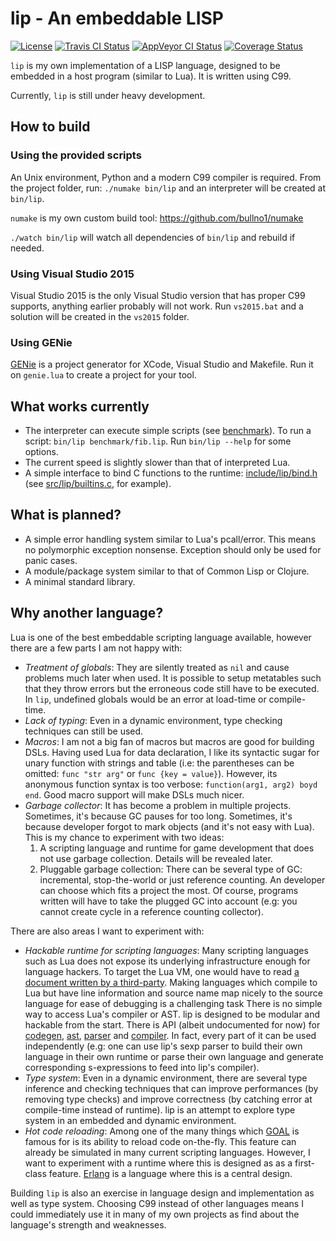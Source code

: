 # lip - An embeddable LISP

[![License](https://img.shields.io/badge/license-BSD-blue.svg)](LICENSE)
[![Travis CI Status](https://travis-ci.org/bullno1/lip.svg?branch=master)](https://travis-ci.org/bullno1/lip)
[![AppVeyor CI Status](https://ci.appveyor.com/api/projects/status/n02fiiw6xwfhwula/branch/master?svg=true)](https://ci.appveyor.com/project/bullno1/lip/branch/master)
[![Coverage Status](https://coveralls.io/repos/github/bullno1/lip/badge.svg?branch=master)](https://coveralls.io/github/bullno1/lip?branch=master)

`lip` is my own implementation of a LISP language, designed to be embedded in a host program (similar to Lua).
It is written using C99.

Currently, `lip` is still under heavy development.

## How to build

### Using the provided scripts

An Unix environment, Python and a modern C99 compiler is required.
From the project folder, run: `./numake bin/lip` and an interpreter will be created at `bin/lip`.

`numake` is my own custom build tool: https://github.com/bullno1/numake

`./watch bin/lip` will watch all dependencies of `bin/lip` and rebuild if needed.

### Using Visual Studio 2015

Visual Studio 2015 is the only Visual Studio version that has proper C99 supports, anything earlier probably will not work.
Run `vs2015.bat` and a solution will be created in the `vs2015` folder.

### Using GENie

[GENie](https://github.com/bkaradzic/genie) is a project generator for XCode, Visual Studio and Makefile.
Run it on `genie.lua` to create a project for your tool.

## What works currently

- The interpreter can execute simple scripts (see [benchmark](benchmarkj)).
  To run a script: `bin/lip benchmark/fib.lip`.
  Run `bin/lip --help` for some options.
- The current speed is slightly slower than that of interpreted Lua.
- A simple interface to bind C functions to the runtime: [include/lip/bind.h](include/lip/bind.h) (see [src/lip/builtins.c](src/lip/builtins.c), for example).

## What is planned?

- A simple error handling system similar to Lua's pcall/error.
  This means no polymorphic exception nonsense.
  Exception should only be used for panic cases.
- A module/package system similar to that of Common Lisp or Clojure.
- A minimal standard library.

## Why another language?

Lua is one of the best embeddable scripting language available, however there are a few parts I am not happy with:

- *Treatment of globals*: They are silently treated as `nil` and cause problems much later when used.
  It is possible to setup metatables such that they throw errors but the erroneous code still have to be executed.
  In `lip`, undefined globals would be an error at load-time or compile-time.
- *Lack of typing*: Even in a dynamic environment, type checking techniques can still be used.
- *Macros*: I am not a big fan of macros but macros are good for building DSLs.
  Having used Lua for data declaration, I like its syntactic sugar for unary function with strings and table (i.e: the parentheses can be omitted: `func "str arg"` or `func {key = value}`).
  However, its anonymous function syntax is too verbose: `function(arg1, arg2) boyd end`.
  Good macro support will make DSLs much nicer.
- *Garbage collector*: It has become a problem in multiple projects.
  Sometimes, it's because GC pauses for too long.
  Sometimes, it's because developer forgot to mark objects (and it's not easy with Lua).
  This is my chance to experiment with two ideas:
  1. A scripting language and runtime for game development that does not use garbage collection.
     Details will be revealed later.
  2. Pluggable garbage collection: There can be several type of GC: incremental, stop-the-world or just reference counting.
     An developer can choose which fits a project the most.
     Of course, programs written will have to take the plugged GC into account (e.g: you cannot create cycle in a reference counting collector).

There are also areas I want to experiment with:

- *Hackable runtime for scripting languages*: Many scripting languages such as Lua does not expose its underlying infrastructure enough for language hackers.
  To target the Lua VM, one would have to read [a document written by a third-party](http://luaforge.net/docman/83/98/ANoFrillsIntroToLua51VMInstructions.pdf).
  Making languages which compile to Lua but have line information and source name map nicely to the source language for ease of debugging is a challenging task
  There is no simple way to access Lua's compiler or AST.
  lip is designed to be modular and hackable from the start.
  There is API (albeit undocumented for now) for [codegen](src/lip/asm.h), [ast](src/lip/ast.h), [parser](src/lip/parser.h) and [compiler](src/lip/compiler.h).
  In fact, every part of it can be used independently (e.g: one can use lip's sexp parser to build their own language in their own runtime or parse their own language and generate corresponding s-expressions to feed into lip's compiler).
- *Type system*: Even in a dynamic environment, there are several type inference and checking techniques that can improve performances (by removing type checks) and improve correctness (by catching error at compile-time instead of runtime).
  lip is an attempt to explore type system in an embedded and dynamic environment.
- *Hot code reloading*: Among one of the many things which [GOAL](https://en.wikipedia.org/wiki/Game_Oriented_Assembly_Lisp) is famous for is its ability to reload code on-the-fly.
  This feature can already be simulated in many current scripting languages.
  However, I want to experiment with a runtime where this is designed as as a first-class feature.
  [Erlang](http://www.erlang.org/) is a language where this is a central design.

Building `lip` is also an exercise in language design and implementation as well as type system.
Choosing C99 instead of other languages means I could immediately use it in many of my own projects as find about the language's strength and weaknesses.
